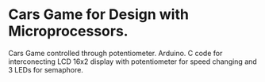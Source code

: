 # Cars Game for Design with Microprocessors.
Cars Game controlled through potentiometer. Arduino.
C code for interconecting LCD 16x2 display with potentiometer for speed changing and 3 LEDs for semaphore.
